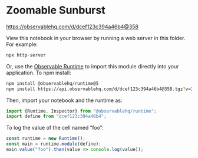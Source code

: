 # Zoomable Sunburst

https://observablehq.com/d/dcef123c394a46b4@358

View this notebook in your browser by running a web server in this folder. For
example:

~~~sh
npx http-server
~~~

Or, use the [Observable Runtime](https://github.com/observablehq/runtime) to
import this module directly into your application. To npm install:

~~~sh
npm install @observablehq/runtime@5
npm install https://api.observablehq.com/d/dcef123c394a46b4@358.tgz?v=3
~~~

Then, import your notebook and the runtime as:

~~~js
import {Runtime, Inspector} from "@observablehq/runtime";
import define from "dcef123c394a46b4";
~~~

To log the value of the cell named “foo”:

~~~js
const runtime = new Runtime();
const main = runtime.module(define);
main.value("foo").then(value => console.log(value));
~~~
